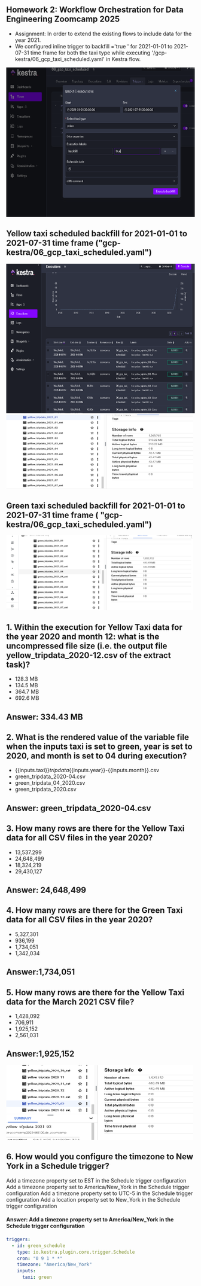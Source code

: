 ## Homework 2: Workflow Orchestration for Data Engineering Zoomcamp 2025

* Assignment: In order to extend the existing flows to include data for the year 2021.
* We configured inline trigger to  backfill ='true ' for 2021-01-01 to 2021-07-31 time frame for both the taxi type while executing '/gcp-kestra/06_gcp_taxi_scheduled.yaml' in Kestra flow.

<img src="pics/Screenshot 2025-02-05 164224.png" alt="backfill" width="700" height="400">

## Yellow taxi scheduled backfill for 2021-01-01 to 2021-07-31 time frame ("gcp-kestra/06_gcp_taxi_scheduled.yaml")

<img src="pics/Screenshot 2025-02-05 165335.png" alt="yellow taxi" width="700" height="400">

<img src="pics/Screenshot 2025-02-05 165320.png" alt="yellow taxi" width="500" height="200">


## Green taxi scheduled backfill for 2021-01-01 to 2021-07-31 time frame ( "gcp-kestra/06_gcp_taxi_scheduled.yaml")

<img src="pics\Screenshot 2025-02-05 164027.png" alt="green taxi" width="500" height="200">

## 1. Within the execution for Yellow Taxi data for the year 2020 and month 12: what is the uncompressed file size (i.e. the output file yellow_tripdata_2020-12.csv of the extract task)?
- 128.3 MB
- 134.5 MB
- 364.7 MB
- 692.6 MB

## Answer: 334.43 MB

## 2. What is the rendered value of the variable file when the inputs taxi is set to green, year is set to 2020, and month is set to 04 during execution?
- {{inputs.taxi}}_tripdata_{{inputs.year}}-{{inputs.month}}.csv
- green_tripdata_2020-04.csv
- green_tripdata_04_2020.csv
- green_tripdata_2020.csv

## Answer: green_tripdata_2020-04.csv

## 3. How many rows are there for the Yellow Taxi data for all CSV files in the year 2020?
- 13,537.299
- 24,648,499
- 18,324,219
- 29,430,127

## Answer: 24,648,499

## 4. How many rows are there for the Green Taxi data for all CSV files in the year 2020?
- 5,327,301
- 936,199
- 1,734,051
- 1,342,034

## Answer:1,734,051

## 5. How many rows are there for the Yellow Taxi data for the March 2021 CSV file?
- 1,428,092
- 706,911
- 1,925,152
- 2,561,031

## Answer:1,925,152
<img src="pics\Screenshot 2025-02-05 154544.png" alt="Y-03-2021" width="500" height="200">

## 6. How would you configure the timezone to New York in a Schedule trigger?
Add a timezone property set to EST in the Schedule trigger configuration
Add a timezone property set to America/New_York in the Schedule trigger configuration
Add a timezone property set to UTC-5 in the Schedule trigger configuration
Add a location property set to New_York in the Schedule trigger configuration

#### Answer: Add a timezone property set to America/New_York in the Schedule trigger configuration

```yaml
triggers:
  - id: green_schedule
    type: io.kestra.plugin.core.trigger.Schedule
    cron: "0 9 1 * *"
    timezone: "America/New_York" 
    inputs:
      taxi: green
```
